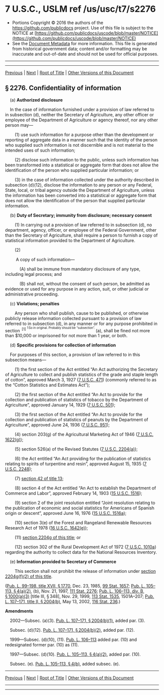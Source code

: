 ---
---

# 7 U.S.C., USLM ref /us/usc/t7/s2276

* Portions Copyright © 2016 the authors of the https://github.com/publicdocs project.
  Use of this file is subject to the NOTICE at [https://github.com/publicdocs/uscode/blob/master/NOTICE](https://github.com/publicdocs/uscode/blob/master/NOTICE)
* See the [Document Metadata](././../../../..//README.md) for more information.
  This file is generated from historical government data; content and/or formatting may be inaccurate and out-of-date and should not be used for official purposes.

----------
----------

[Previous](./../../../..//us/usc/t7/ch55/m__us_usc_t7_s2275.md) | [Next](./../../../..//us/usc/t7/ch55/m__us_usc_t7_s2277.md) | [Root of Title](./../../../../) | [Other Versions of this Document](https://publicdocs.github.io/go/links?ns=uslm&ref=%2Fus%2Fusc%2Ft7%2Fs2276)

## § 2276. Confidentiality of information

    (a) __Authorized disclosure__ 

    In the case of information furnished under a provision of law referred to in subsection (d), neither the Secretary of Agriculture, any other officer or employee of the Department of Agriculture or agency thereof, nor any other person may—

        (1) use such information for a purpose other than the development or reporting of aggregate data in a manner such that the identity of the person who supplied such information is not discernible and is not material to the intended uses of such information;

        (2) disclose such information to the public, unless such information has been transformed into a statistical or aggregate form that does not allow the identification of the person who supplied particular information; or

        (3) in the case of information collected under the authority described in subsection (d)(12), disclose the information to any person or any Federal, State, local, or tribal agency outside the Department of Agriculture, unless the information has been converted into a statistical or aggregate form that does not allow the identification of the person that supplied particular information.

    (b) __Duty of Secretary; immunity from disclosure; necessary consent__ 

        (1) In carrying out a provision of law referred to in subsection (d), no department, agency, officer, or employee of the Federal Government, other than the Secretary of Agriculture, shall require a person to furnish a copy of statistical information provided to the Department of Agriculture.

        (2)

         A copy of such information—

            (A) shall be immune from mandatory disclosure of any type, including legal process; and

            (B) shall not, without the consent of such person, be admitted as evidence or used for any purpose in any action, suit, or other judicial or administrative proceeding.

    (c) __Violations; penalties__ 

        Any person who shall publish, cause to be published, or otherwise publicly release information collected pursuant to a provision of law referred to in subsection (d), in any manner or for any purpose prohibited in section  <sup>\[1\]</sup>  <sup><sup> 1 So in original. Probably should be “subsection”. </sup></sup>  (a), shall be fined not more than $10,000 or imprisoned for not more than 1 year, or both.

    (d) __Specific provisions for collection of information__ 

    For purposes of this section, a provision of law referred to in this subsection means—

        (1) the first section of the Act entitled “An Act authorizing the Secretary of Agriculture to collect and publish statistics of the grade and staple length of cotton”, approved March 3, 1927 ([7 U.S.C. 471][/us/usc/t7/s471]) (commonly referred to as the “Cotton Statistics and Estimates Act”);

        (2) the first section of the Act entitled “An Act to provide for the collection and publication of statistics of tobacco by the Department of Agriculture”, approved January 14, 1929 ([7 U.S.C. 501][/us/usc/t7/s501]);

        (3) the first section of the Act entitled “An Act to provide for the collection and publication of statistics of peanuts by the Department of Agriculture”, approved June 24, 1936 ([7 U.S.C. 951][/us/usc/t7/s951]);

        (4) section 203(g) of the Agricultural Marketing Act of 1946 ([7 U.S.C. 1622(g)][/us/usc/t7/s1622/g]);

        (5) section 526(a) of the Revised Statutes ([7 U.S.C. 2204(a)][/us/usc/t7/s2204/a]);

        (6) the Act entitled “An Act providing for the publication of statistics relating to spirits of turpentine and resin”, approved August 15, 1935 ([7 U.S.C. 2248][/us/usc/t7/s2248]);

        (7) [section 42 of title 13][/us/usc/t13/s42];

        (8) section 4 of the Act entitled “An Act to establish the Department of Commerce and Labor”, approved February 14, 1903 ([15 U.S.C. 1516][/us/usc/t15/s1516]);

        (9) section 2 of the joint resolution entitled “Joint resolution relating to the publication of economic and social statistics for Americans of Spanish origin or descent”, approved June 16, 1976 ([15 U.S.C. 1516a][/us/usc/t15/s1516a]);

        (10) section 3(e) of the Forest and Rangeland Renewable Resources Research Act of 1978 ([16 U.S.C. 1642(e)][/us/usc/t16/s1642/e]);

        (11) [section 2204g of this title][/us/usc/t7/s2204g]; or

        (12) section 302 of the Rural Development Act of 1972 ([7 U.S.C. 1010a][/us/usc/t7/s1010a]) regarding the authority to collect data for the National Resources Inventory.

    (e) __Information provided to Secretary of Commerce__ 

        This section shall not prohibit the release of information under [section 2204g(f)(2) of this title][/us/usc/t7/s2204g/f/2].

([Pub. L. 99–198, title XVII, § 1770][/us/pl/99/198/s1770], Dec. 23, 1985, [99 Stat. 1657][/us/stat/99/1657]; [Pub. L. 105–113, § 4(a)(2)][/us/pl/105/113/s4/a/2], (b), Nov. 21, 1997, [111 Stat. 2276][/us/stat/111/2276]; [Pub. L. 106–113, div. B, § 1000(a)(3)][/us/pl/106/113/s1000/a/3] \[title III, § 348\], Nov. 29, 1999, [113 Stat. 1535][/us/stat/113/1535], 1501A–207; [Pub. L. 107–171, title II, § 2004(b)][/us/pl/107/171/s2004/b], May 13, 2002, [116 Stat. 236][/us/stat/116/236].)

 __Amendments__ 

    2002—Subsec. (a)(3). [Pub. L. 107–171, § 2004(b)(1)][/us/pl/107/171/s2004/b/1], added par. (3).

    Subsec. (d)(12). [Pub. L. 107–171, § 2004(b)(2)][/us/pl/107/171/s2004/b/2], added par. (12).

    1999—Subsec. (d)(10), (11). [Pub. L. 106–113][/us/pl/106/113] added par. (10) and redesignated former par. (10) as (11).

    1997—Subsec. (d)(10). [Pub. L. 105–113, § 4(a)(2)][/us/pl/105/113/s4/a/2], added par. (10).

    Subsec. (e). [Pub. L. 105–113, § 4(b)][/us/pl/105/113/s4/b], added subsec. (e).

----------

[Previous](./../../../..//us/usc/t7/ch55/m__us_usc_t7_s2275.md) | [Next](./../../../..//us/usc/t7/ch55/m__us_usc_t7_s2277.md) | [Root of Title](./../../../../) | [Other Versions of this Document](https://publicdocs.github.io/go/links?ns=uslm&ref=%2Fus%2Fusc%2Ft7%2Fs2276)

----------
----------

[/us/usc/t7/s471]: https://publicdocs.github.io/go/links?ns=uslm&ref=%2Fus%2Fusc%2Ft7%2Fs471
[/us/usc/t7/s501]: https://publicdocs.github.io/go/links?ns=uslm&ref=%2Fus%2Fusc%2Ft7%2Fs501
[/us/usc/t7/s951]: https://publicdocs.github.io/go/links?ns=uslm&ref=%2Fus%2Fusc%2Ft7%2Fs951
[/us/usc/t7/s1622/g]: https://publicdocs.github.io/go/links?ns=uslm&ref=%2Fus%2Fusc%2Ft7%2Fs1622%2Fg
[/us/usc/t7/s2204/a]: https://publicdocs.github.io/go/links?ns=uslm&ref=%2Fus%2Fusc%2Ft7%2Fs2204%2Fa
[/us/usc/t7/s2248]: https://publicdocs.github.io/go/links?ns=uslm&ref=%2Fus%2Fusc%2Ft7%2Fs2248
[/us/usc/t13/s42]: https://publicdocs.github.io/go/links?ns=uslm&ref=%2Fus%2Fusc%2Ft13%2Fs42
[/us/usc/t15/s1516]: https://publicdocs.github.io/go/links?ns=uslm&ref=%2Fus%2Fusc%2Ft15%2Fs1516
[/us/usc/t15/s1516a]: https://publicdocs.github.io/go/links?ns=uslm&ref=%2Fus%2Fusc%2Ft15%2Fs1516a
[/us/usc/t16/s1642/e]: https://publicdocs.github.io/go/links?ns=uslm&ref=%2Fus%2Fusc%2Ft16%2Fs1642%2Fe
[/us/usc/t7/s2204g]: https://publicdocs.github.io/go/links?ns=uslm&ref=%2Fus%2Fusc%2Ft7%2Fs2204g
[/us/usc/t7/s1010a]: https://publicdocs.github.io/go/links?ns=uslm&ref=%2Fus%2Fusc%2Ft7%2Fs1010a
[/us/usc/t7/s2204g/f/2]: https://publicdocs.github.io/go/links?ns=uslm&ref=%2Fus%2Fusc%2Ft7%2Fs2204g%2Ff%2F2
[/us/pl/99/198/s1770]: https://publicdocs.github.io/go/links?ns=uslm&ref=%2Fus%2Fpl%2F99%2F198%2Fs1770
[/us/stat/99/1657]: https://publicdocs.github.io/go/links?ns=uslm&ref=%2Fus%2Fstat%2F99%2F1657
[/us/pl/105/113/s4/a/2]: https://publicdocs.github.io/go/links?ns=uslm&ref=%2Fus%2Fpl%2F105%2F113%2Fs4%2Fa%2F2
[/us/stat/111/2276]: https://publicdocs.github.io/go/links?ns=uslm&ref=%2Fus%2Fstat%2F111%2F2276
[/us/pl/106/113/s1000/a/3]: https://publicdocs.github.io/go/links?ns=uslm&ref=%2Fus%2Fpl%2F106%2F113%2Fs1000%2Fa%2F3
[/us/stat/113/1535]: https://publicdocs.github.io/go/links?ns=uslm&ref=%2Fus%2Fstat%2F113%2F1535
[/us/pl/107/171/s2004/b]: https://publicdocs.github.io/go/links?ns=uslm&ref=%2Fus%2Fpl%2F107%2F171%2Fs2004%2Fb
[/us/stat/116/236]: https://publicdocs.github.io/go/links?ns=uslm&ref=%2Fus%2Fstat%2F116%2F236
[/us/pl/107/171/s2004/b/1]: https://publicdocs.github.io/go/links?ns=uslm&ref=%2Fus%2Fpl%2F107%2F171%2Fs2004%2Fb%2F1
[/us/pl/107/171/s2004/b/2]: https://publicdocs.github.io/go/links?ns=uslm&ref=%2Fus%2Fpl%2F107%2F171%2Fs2004%2Fb%2F2
[/us/pl/106/113]: https://publicdocs.github.io/go/links?ns=uslm&ref=%2Fus%2Fpl%2F106%2F113
[/us/pl/105/113/s4/a/2]: https://publicdocs.github.io/go/links?ns=uslm&ref=%2Fus%2Fpl%2F105%2F113%2Fs4%2Fa%2F2
[/us/pl/105/113/s4/b]: https://publicdocs.github.io/go/links?ns=uslm&ref=%2Fus%2Fpl%2F105%2F113%2Fs4%2Fb


